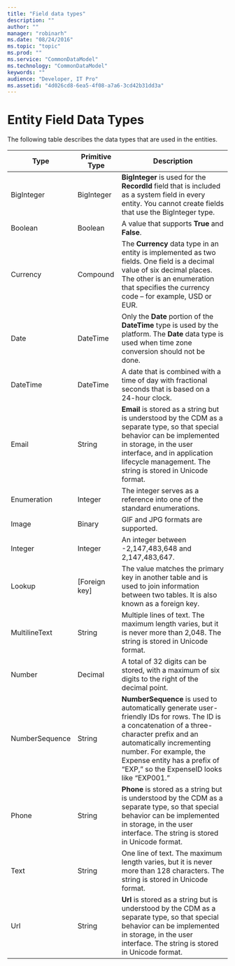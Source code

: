 ```yaml
---
title: "Field data types"
description: ""
author: ""
manager: "robinarh"
ms.date: "08/24/2016"
ms.topic: "topic"
ms.prod: ""
ms.service: "CommonDataModel"
ms.technology: "CommonDataModel"
keywords: ""
audience: "Developer, IT Pro"
ms.assetid: "4d026cd8-6ea5-4f08-a7a6-3cd42b31dd3a"
---
```


# Entity Field Data Types

The following table describes the data types that are used in the entities.

Type | Primitive Type | Description
---|---|---
BigInteger | BigInteger | __BigInteger__ is used for the __RecordId__ field that is included as a system field in every entity. You cannot create fields that use the BigInteger type.
Boolean | Boolean | A value that supports __True__ and __False__.
Currency | Compound | The __Currency__ data type in an entity is implemented as two fields. One field is a decimal value of six decimal places. The other is an enumeration that specifies the currency code – for example, USD or EUR.
Date | DateTime | Only the __Date__ portion of the __DateTime__ type is used by the platform. The __Date__ data type is used when time zone conversion should not be done.
DateTime | DateTime | A date that is combined with a time of day with fractional seconds that is based on a 24-hour clock.
Email | String | __Email__ is stored as a string but is understood by the CDM as a separate type, so that special behavior can be implemented in storage, in the user interface, and in application lifecycle management. The string is stored in Unicode format.
Enumeration | Integer | The integer serves as a reference into one of the standard enumerations.
Image | Binary | GIF and JPG formats are supported.
Integer | Integer | An integer between -2,147,483,648 and 2,147,483,647.
Lookup | [Foreign key] | The value matches the primary key in another table and is used to join information between two tables. It is also known as a foreign key.
MultilineText | String | Multiple lines of text. The maximum length varies, but it is never more than 2,048. The string is stored in Unicode format.
Number | Decimal | A total of 32 digits can be stored, with a maximum of six digits to the right of the decimal point.
NumberSequence | String | __NumberSequence__ is used to automatically generate user-friendly IDs for rows. The ID is a concatenation of a three-character prefix and an automatically incrementing number. For example, the Expense entity has a prefix of “EXP,” so the ExpenseID looks like “EXP001.”
Phone | String | __Phone__ is stored as a string but is understood by the CDM as a separate type, so that special behavior can be implemented in storage, in the user interface. The string is stored in Unicode format.
Text | String | One line of text. The maximum length varies, but it is never more than 128 characters. The string is stored in Unicode format.
Url | String | __Url__ is stored as a string but is understood by the CDM as a separate type, so that special behavior can be implemented in storage, in the user interface. The string is stored in Unicode format.
